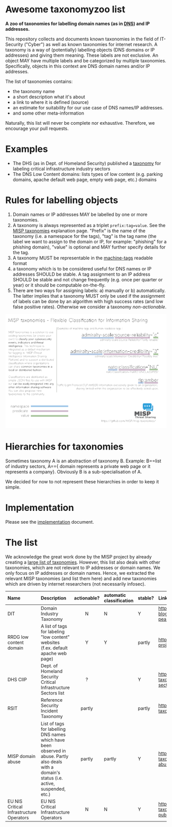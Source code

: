 # Awesome taxonomyzoo list

**A zoo of taxonomies for labelling domain names (as in [DNS](https://en.wikipedia.org/wiki/Domain_Name_System)) and IP addresses.**


This repository collects and documents known taxonomies in the field of IT-Security ("Cyber") as well as known taxonomies for internet  research.
A taxonomy is a way of (potentially) labelling objects  (DNS domains or IP addresses) and giving them meaning. These labels are not exclusive. An object MAY have multiple labels and be categorized by multiple taxonomies.
Specifically, objects in this context are DNS domain names and/or IP addresses.

The list of taxonomies contains: 

  * the taxonomy name
  * a short description what it's about
  * a link to where it is defined (source)
  * an estimate for suitability for our use case of DNS names/IP addresses.
  * and some other meta-information

Naturally, this list will never be complete nor exhaustive. Therefore, we encourage your pull requests.

# Examples

  * The DHS (as in Dept. of Homeland Security) published a [taxonomy](https://github.com/MISP/misp-taxonomies/blob/master/dhs-ciip-sectors/machinetag.json) for labeling critical infrastructure industry sectors
  * The DNS Low Content domains: lists types of low content (e.g. parking domains, apache default web page, empty web page, etc.) domains
  
  
  
# Rules for labelling objects

1. Domain names or IP addresses MAY be labelled by one or more taxonomies.
2. A taxonomy is always represented as a triplet ``prefix:tag=value``. See the [MISP taxonomies](https://github.com/MISP/misp-taxonomies) explanation page. "Prefix" is the name of the taxonomy (i.e. a namespace for the tags), "tag" is the tag name (the label we want to assign to the domain or IP, for example: "phishing" for a phishing domain), "value" is optional and MAY further specify details for the tag.
3. A taxonomy MUST be representable in the [machine-tags](https://github.com/MISP/misp-taxonomies) readable format
4. a taxonomy which is to be considered useful for DNS names or IP addresses SHOULD be stable. A tag assignment to an IP address SHOULD be stable and not change frequently (e.g. once per quarter or year) or it should be computable on-the-fly.
5. There are two ways for assigning labels: a) manually or b) automatically. The latter implies that a taxonomy MUST only be used if the assignment of labels can be done by an algorithm with high success rates (and low false positive rates). Otherwise we consider a taxonomy *non-actionable*.

![Machine Tag visual explanation](https://github.com/MISP/misp-taxonomies/blob/master/tools/docs/images/taxonomy-explanation.png)

# Hierarchies for taxonomies

Sometimes taxonomy A is an abstraction of taxonomy B. Example: B==list of industry sectors, A=={ domain represents a private web page or it represents a company}. Obviously B is a sub-specialisation of A.

We decided for now to not represent these hierarchies in order to keep it simple.


# Implementation

Please see the [implementation](implementation.md) document.

  
# The list

We acknowledge the great work done by the MISP project by already creating a [large list of taxonomies](https://github.com/MISP/misp-taxonomies/). However, this list also deals with other taxonomies, which are not relevant to IP addresses or domain names. 
We only focus on IP addresses or domain names. Hence, we extracted the relevant MISP taxonomies (and list them here) and add new taxonomies which are driven by internet researchers (not necessarily infosec).



| Name               | Description    | actionable? | automatic classification  |  stable?        | Link           | 
|:-------------------|:---------------|:-----------:|:--------------------------|:----------------|:---------------|
| DIT                | Domain Industry Taxonomy | N | N | Y | https://www.sidn.nl/en/news-and-blogs/you-cant-compare-apples-with-pears |
| RRDG low content domain| A list of tags for labeling "low content" websites (f.ex. default apache web page) | Y | Y | partly | https://rrdg.centr.org/projects/current-projects/|
| DHS CIIP           | Dept. of Homeland Security Critical Infrastructure Sectors list | ? | | Y | https://github.com/MISP/misp-taxonomies/blob/master/dhs-ciip-sectors/machinetag.json |
| RSIT               | Reference Security Incident Taxonomy | partly | | partly | https://github.com/MISP/misp-taxonomies/blob/master/rsit/machinetag.json|
|MISP domain abuse   | List of tags for labelling DNS names which have been observed in abuse. Partly also deals with a domain's status (i.e. active, suspended, etc.) | partly | partly | Y | https://github.com/MISP/misp-taxonomies/blob/master/domain-abuse/machinetag.json|
|EU NIS Critical Infrastructure Operators|EU NIS Critical Infrastructure Operators|N|N|Y|https://github.com/MISP/misp-taxonomies/blob/master/eu-marketop-and-publicadmin/machinetag.json|
